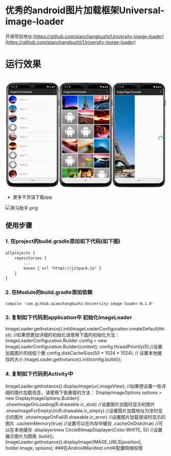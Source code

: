 # 优秀的android图片加载框架Universal-image-loader
开源项目地址:[https://github.com/qianchangbuzhi/University-image-loader](https://github.com/qianchangbuzhi/University-image-loader)
# 运行效果
  ![](https://github.com/nostra13/Android-Universal-Image-Loader/raw/master/UniversalImageLoader.png)
  * 更多干货请下载app


![黑马助手.png](http://upload-images.jianshu.io/upload_images/4037105-f777f1214328dcc4.png?imageMogr2/auto-orient/strip%7CimageView2/2/w/1240)

## 使用步骤
### 1. 在project的build.gradle添加如下代码(如下图)

	allprojects {
	    repositories {
	        ...
	        maven { url "https://jitpack.io" }
	    }
	}
  
### 2. 在Module的build.gradle添加依赖

    compile 'com.github.qianchangbuzhi:University-image-loader:0.1.0'
### 3. 复制如下代码到application中 初始化ImageLoader
  ImageLoader.getInstance().init(ImageLoaderConfiguration.createDefault(this));
  //如果想更加详细的初始化请使用下面的初始化方法：
  ImageLoaderConfiguration.Builder config = new ImageLoaderConfiguration.Builder(context);
		config.threadPriority(5);//设置加载图片的线程个数
		config.diskCacheSize(50 * 1024 * 1024); // 设置本地缓存的大小
		ImageLoader.getInstance().init(config.build());
### 4. 复制如下代码到Activity中
  ImageLoader.getInstance().displayImage(url,imageView);
  //如果想设置一些详细的图片加载信息，请使用下面重载的方法：
  DisplayImageOptions options = new DisplayImageOptions.Builder()
					.showImageOnLoading(R.drawable.ic_stub) //设置图片加载时显示的图片
					.showImageForEmptyUri(R.drawable.ic_empty) //设置图片加载地址为空时显示的图片
					.showImageOnFail(R.drawable.ic_error) //设置图片加载错误时显示的图片
					.cacheInMemory(true) //设置可以在内存中缓存
					.cacheOnDisk(true) //可以在本地缓存
					.displayer(new CircleBitmapDisplayer(Color.WHITE, 5)) //设置展示图片为圆角
					.build();
  ImageLoader.getInstance().displayImage(IMAGE_URLS[position], holder.image, options);
  ###在AndroidManifest.xml中配置网络权限
    <uses-permission android:name="android.permission.INTERNET" />
  
  
